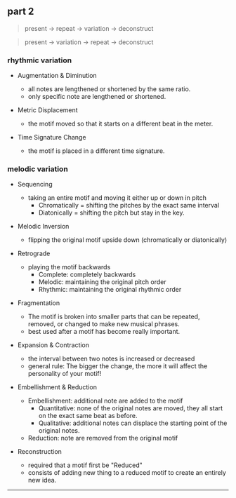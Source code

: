 ## part 2

> present -> repeat -> variation -> deconstruct

> present -> variation -> repeat -> deconstruct

### rhythmic variation
* Augmentation & Diminution
  + all notes are lengthened or shortened by the same ratio.
  + only specific note are lengthened or shortened.

* Metric Displacement
  - the motif moved so that it starts on a different beat in the meter.

* Time Signature Change
  - the motif is placed in a different time signature.

### melodic variation
* Sequencing
  - taking an entire motif and moving it either up or down in pitch 
    + Chromatically = shifting the pitches by the exact same interval
    + Diatonically = shifting the pitch but stay in the key.

* Melodic Inversion
  - flipping the original motif upside down (chromatically or diatonically)

* Retrograde
  - playing the motif backwards
    + Complete: completely backwards
    + Melodic: maintaining the original pitch order
    + Rhythmic: maintaining the original rhythmic order

* Fragmentation
  - The motif is broken into smaller parts that can be repeated, removed, or changed to make new musical phrases.
  - best used after a motif has become really important.

* Expansion & Contraction
  - the interval between two notes is increased or decreased
  - general rule: The bigger the change, the more it will affect the personality of your motif!

* Embellishment & Reduction
  + Embellishment: additional note are added to the motif
    - Quantitative: none of the original notes are moved, they all start on the exact same beat as before.
    - Qualitative: additional notes can displace the starting point of the original notes.
  + Reduction: note are removed from the original motif

* Reconstruction
  - required that a motif first be "Reduced"
  - consists of adding new thing to a reduced motif to create an entirely new idea.

------

